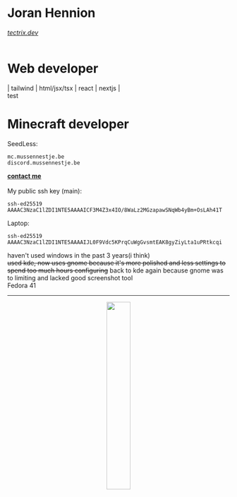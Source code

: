 # Joran Hennion
_[tectrix.dev](https://www.tectrix.dev/)_ <br />
<br />
# Web developer
| tailwind | html/jsx/tsx | react | nextjs |<br />
test

# Minecraft developer
SeedLess:

```
mc.mussennestje.be
discord.mussennestje.be
```

**[contact me](mailto:gas-overblown-hazy@duck.com?subject=[GitHub]%20Source:%20profile%20readme)** <br /><br />
My public ssh key (main): <br />
```
ssh-ed25519 AAAAC3NzaC1lZDI1NTE5AAAAICF3M4Z3x4IO/8WaLz2MGzapawSNqWb4yBm+OsLAh41T
```
Laptop:
```
ssh-ed25519 AAAAC3NzaC1lZDI1NTE5AAAAIJL0F9Vdc5KPrqCuWgGvsmtEAK8gyZiyLta1uPRtkcqi
```

haven't used windows in the past 3 years(i think) <br />
~~used kde, now uses gnome because it's more polished and less settings to spend too much hours configuring~~ back to kde again because gnome was to limiting and lacked good screenshot tool <br />
Fedora 41 <br />
___
<p align="center" width="100%">
    <img width="33%" src="https://github-readme-stats.vercel.app/api/top-langs/?username=tectrixdev&layout=compact&bg_color=0a0e12&text_color=ffffff&title_color=ffffff"> 
</p>
